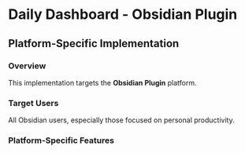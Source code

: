 # Daily Dashboard - Obsidian Plugin

## Platform-Specific Implementation

### Overview
This implementation targets the **Obsidian Plugin** platform.

### Target Users
All Obsidian users, especially those focused on personal productivity.

### Platform-Specific Features
